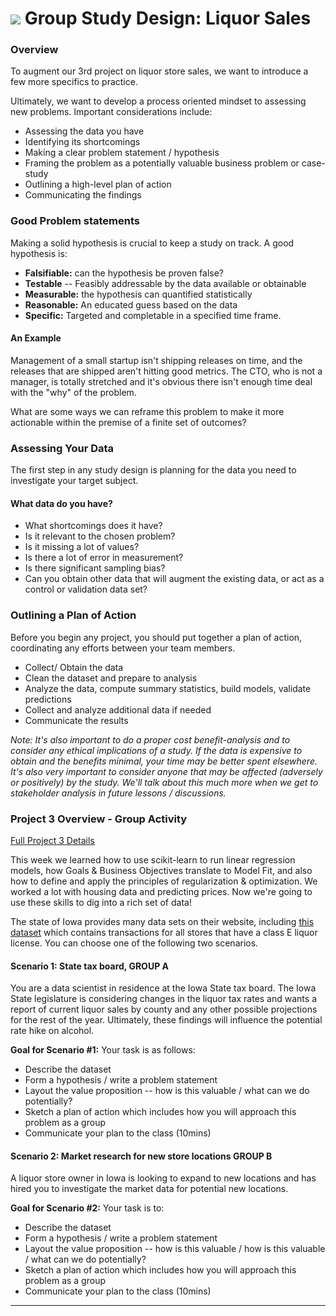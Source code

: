 # ![](https://ga-dash.s3.amazonaws.com/production/assets/logo-9f88ae6c9c3871690e33280fcf557f33.png) Group Study Design: Liquor Sales

### Overview

To augment our 3rd project on liquor store sales, we want to introduce a few more specifics to practice.

Ultimately, we want to develop a process oriented mindset to assessing new problems.  Important considerations include:

* Assessing the data you have
* Identifying its shortcomings
* Making a clear problem statement / hypothesis
* Framing the problem as a potentially valuable business problem or case-study
* Outlining a high-level plan of action
* Communicating the findings

### Good Problem statements

Making a solid hypothesis is crucial to keep a study on track. A good hypothesis is:

* **Falsifiable:** can the hypothesis be proven false?
* **Testable** -- Feasibly addressable by the data available or obtainable
* **Measurable:** the hypothesis can quantified statistically
* **Reasonable:** An educated guess based on the data
* **Specific:** Targeted and completable in a specified time frame.

#### An Example

Management of a small startup isn't shipping releases on time, and the releases that are shipped aren't hitting good metrics.  The CTO, who is not a manager, is totally stretched and it's obvious there isn't enough time deal with the "why" of the problem.

What are some ways we can reframe this problem to make it more actionable within the premise of a finite set of outcomes?

### Assessing Your Data

The first step in any study design is planning for the data you need to investigate your target subject.

#### What data do you have?
* What shortcomings does it have?
* Is it relevant to the chosen problem?
* Is it missing a lot of values?
* Is there a lot of error in measurement?
* Is there significant sampling bias?
* Can you obtain other data that will augment the existing data, or act as a control or validation data set?

### Outlining a Plan of Action

Before you begin any project, you should put together a plan of action, coordinating any efforts between your team members.

* Collect/ Obtain the data
* Clean the dataset and prepare to analysis
* Analyze the data, compute summary statistics, build models, validate predictions
* Collect and analyze additional data if needed
* Communicate the results

_Note: It's also important to do a proper cost benefit-analysis and to consider any ethical implications of a study. If the data is expensive to obtain and the benefits minimal, your time may be better spent elsewhere. It's also very important to consider anyone that may be affected (adversely or positively) by the study. We'll talk about this much more when we get to stakeholder analysis in future lessons / discussions._

### Project 3 Overview - Group Activity

[Full Project 3 Details](../projects/project-03/readme.md)

This week we learned how to use scikit-learn to run linear regression models, how Goals & Business Objectives translate to Model Fit, and also how to define and apply the principles of regularization & optimization. We worked a lot with housing data and predicting prices. Now we're going to use these skills to dig into a rich set of data!

The state of Iowa provides many data sets on their website, including [this dataset](https://www.dropbox.com/sh/pf5n5sgfgiri3i8/AACkaMeL_i_WgZ00rpxOOcysa?dl=0) which contains transactions for all stores that have a class E liquor license. You can choose one of the following two scenarios.

#### Scenario 1: State tax board, GROUP A

You are a data scientist in residence at the Iowa State tax board. The Iowa State legislature is considering changes in the liquor tax rates and wants a report of current liquor sales by county and any other possible projections for the rest of the year.  Ultimately, these findings will influence the potential rate hike on alcohol.

**Goal for Scenario #1:** Your task is as follows:

* Describe the dataset
* Form a hypothesis / write a problem statement
* Layout the value proposition -- how is this valuable / what can we do potentially?
* Sketch a plan of action which includes how you will approach this problem as a group
* Communicate your plan to the class (10mins)


#### Scenario 2: Market research for new store locations GROUP B

A liquor store owner in Iowa is looking to expand to new locations and has hired you to investigate the market data for potential new locations.

**Goal for Scenario #2:** Your task is to:

* Describe the dataset
* Form a hypothesis / write a problem statement
* Layout the value proposition -- how is this valuable / how is this valuable / what can we do potentially?
* Sketch a plan of action which includes how you will approach this problem as a group
* Communicate your plan to the class (10mins)


---
